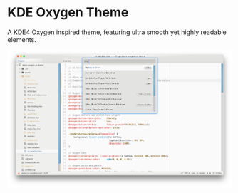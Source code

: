 # KDE Oxygen Theme

A KDE4 Oxygen inspired theme, featuring ultra smooth yet highly readable elements.

![Screenshot](https://github.com/powerytg/atom-oxygen-ui-theme/blob/master/images/screenshot1.jpg)
